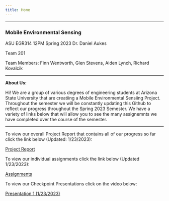 ```yaml
---
title: Home
---
```


***

### Mobile Environmental Sensing

ASU EGR314 12PM Spring 2023
Dr. Daniel Aukes

Team 201

Team Members: Finn Wentworth, Glen Stevens, Aiden Lynch, Richard Kovalcik

***

**About Us:**

Hi! We are a group of various degrees of engineering students at Arizona State University that are creatiing a Mobile Environmental Sensiing Project. Throughout the semester we will be constantly updating this Github to reflect our progress throughout the Spring 2023 Semester. We have a variety of links below that will allow you to see the many assignemnts we have completed over the course of the semester.

***

To view our overall Project Report that contains all of our progress so far click the link below (Updated: 1/23/2023):

[Project Report](https://egr314-team201.github.io/report/)

To view our individual assignments click the link below (Updated 1/23/2023):

[Assignments](https://egr314-team201.github.io/Assignments/)

To view our Checkpoint Presentations click on the video below:

[Presentation 1 (1/23/2023)](https://www.youtube.com/embed/B-IFwF61iC0)

